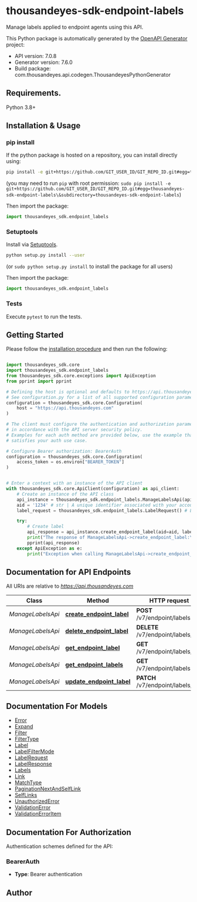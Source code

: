 # thousandeyes-sdk-endpoint-labels
Manage labels applied to endpoint agents using this API.


This Python package is automatically generated by the [OpenAPI Generator](https://openapi-generator.tech) project:

- API version: 7.0.8
- Generator version: 7.6.0
- Build package: com.thousandeyes.api.codegen.ThousandeyesPythonGenerator

## Requirements.

Python 3.8+

## Installation & Usage
### pip install

If the python package is hosted on a repository, you can install directly using:

```sh
pip install -e git+https://github.com/GIT_USER_ID/GIT_REPO_ID.git#egg=thousandeyes-sdk-endpoint-labels\&subdirectory=thousandeyes-sdk-endpoint-labels
```
(you may need to run `pip` with root permission: `sudo pip install -e git+https://github.com/GIT_USER_ID/GIT_REPO_ID.git#egg=thousandeyes-sdk-endpoint-labels\&subdirectory=thousandeyes-sdk-endpoint-labels`)

Then import the package:
```python
import thousandeyes_sdk.endpoint_labels
```

### Setuptools

Install via [Setuptools](http://pypi.python.org/pypi/setuptools).

```sh
python setup.py install --user
```
(or `sudo python setup.py install` to install the package for all users)

Then import the package:
```python
import thousandeyes_sdk.endpoint_labels
```

### Tests

Execute `pytest` to run the tests.

## Getting Started

Please follow the [installation procedure](#installation--usage) and then run the following:

```python

import thousandeyes_sdk.core
import thousandeyes_sdk.endpoint_labels
from thousandeyes_sdk.core.exceptions import ApiException
from pprint import pprint

# Defining the host is optional and defaults to https://api.thousandeyes.com
# See configuration.py for a list of all supported configuration parameters.
configuration = thousandeyes_sdk.core.Configuration(
    host = "https://api.thousandeyes.com"
)

# The client must configure the authentication and authorization parameters
# in accordance with the API server security policy.
# Examples for each auth method are provided below, use the example that
# satisfies your auth use case.

# Configure Bearer authorization: BearerAuth
configuration = thousandeyes_sdk.core.Configuration(
    access_token = os.environ["BEARER_TOKEN"]
)


# Enter a context with an instance of the API client
with thousandeyes_sdk.core.ApiClient(configuration) as api_client:
    # Create an instance of the API class
    api_instance = thousandeyes_sdk.endpoint_labels.ManageLabelsApi(api_client)
    aid = '1234' # str | A unique identifier associated with your account group. You can retrieve your `AccountGroupId` from the `/account-groups` endpoint. Note that you must be assigned to the target account group. Specifying this parameter without being assigned to the target account group will result in an error response. (optional)
    label_request = thousandeyes_sdk.endpoint_labels.LabelRequest() # LabelRequest | Label settings (optional)

    try:
        # Create label
        api_response = api_instance.create_endpoint_label(aid=aid, label_request=label_request)
        print("The response of ManageLabelsApi->create_endpoint_label:\n")
        pprint(api_response)
    except ApiException as e:
        print("Exception when calling ManageLabelsApi->create_endpoint_label: %s\n" % e)

```

## Documentation for API Endpoints

All URIs are relative to *https://api.thousandeyes.com*

Class | Method | HTTP request | Description
------------ | ------------- | ------------- | -------------
*ManageLabelsApi* | [**create_endpoint_label**](docs/ManageLabelsApi.md#create_endpoint_label) | **POST** /v7/endpoint/labels | Create label
*ManageLabelsApi* | [**delete_endpoint_label**](docs/ManageLabelsApi.md#delete_endpoint_label) | **DELETE** /v7/endpoint/labels/{id} | Delete label
*ManageLabelsApi* | [**get_endpoint_label**](docs/ManageLabelsApi.md#get_endpoint_label) | **GET** /v7/endpoint/labels/{id} | Retrieve label
*ManageLabelsApi* | [**get_endpoint_labels**](docs/ManageLabelsApi.md#get_endpoint_labels) | **GET** /v7/endpoint/labels | List labels
*ManageLabelsApi* | [**update_endpoint_label**](docs/ManageLabelsApi.md#update_endpoint_label) | **PATCH** /v7/endpoint/labels/{id} | Update label


## Documentation For Models

 - [Error](docs/Error.md)
 - [Expand](docs/Expand.md)
 - [Filter](docs/Filter.md)
 - [FilterType](docs/FilterType.md)
 - [Label](docs/Label.md)
 - [LabelFilterMode](docs/LabelFilterMode.md)
 - [LabelRequest](docs/LabelRequest.md)
 - [LabelResponse](docs/LabelResponse.md)
 - [Labels](docs/Labels.md)
 - [Link](docs/Link.md)
 - [MatchType](docs/MatchType.md)
 - [PaginationNextAndSelfLink](docs/PaginationNextAndSelfLink.md)
 - [SelfLinks](docs/SelfLinks.md)
 - [UnauthorizedError](docs/UnauthorizedError.md)
 - [ValidationError](docs/ValidationError.md)
 - [ValidationErrorItem](docs/ValidationErrorItem.md)


<a id="documentation-for-authorization"></a>
## Documentation For Authorization


Authentication schemes defined for the API:
<a id="BearerAuth"></a>
### BearerAuth

- **Type**: Bearer authentication


## Author




